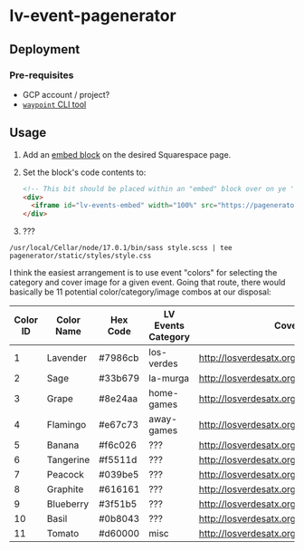 # lv-event-pagenerator

## Deployment

### Pre-requisites

- GCP account / project?
- [`waypoint` CLI tool](https://www.waypointproject.io/downloads)

## Usage

1. Add an [embed block](https://support.squarespace.com/hc/en-us/articles/206543617-Embed-blocks) on the desired Squarespace page.
2. Set the block's code contents to:

    ```html
    <!-- This bit should be placed within an "embed" block over on ye 'ole Squarespace -->
    <div>
      <iframe id="lv-events-embed" width="100%" src="https://pagenerator-w7r57drkgq-uk.a.run.app/events" scrolling="no"></iframe>
    </div>
    ```

3. ???


```
/usr/local/Cellar/node/17.0.1/bin/sass style.scss | tee pagenerator/static/styles/style.css
```



I think the easiest arrangement is to use event "colors" for selecting the category and cover image for a given event. Going that route, there would basically be 11 potential color/category/image combos at our disposal:

| Color ID  | Color Name | Hex Code | LV Events Category | Cover Image                                   |
|-----------|------------|----------|--------------------|-----------------------------------------------|
| 1         | Lavender   | #7986cb  | los-verdes         | http://losverdesatx.org/images/some_image.png |
| 2         | Sage       | #33b679  | la-murga           | http://losverdesatx.org/images/some_image.png |
| 3         | Grape      | #8e24aa  | home-games         | http://losverdesatx.org/images/some_image.png |
| 4         | Flamingo   | #e67c73  | away-games         | http://losverdesatx.org/images/some_image.png |
| 5         | Banana     | #f6c026  | ???                | http://losverdesatx.org/images/some_image.png |
| 6         | Tangerine  | #f5511d  | ???                | http://losverdesatx.org/images/some_image.png |
| 7         | Peacock    | #039be5  | ???                | http://losverdesatx.org/images/some_image.png |
| 8         | Graphite   | #616161  | ???                | http://losverdesatx.org/images/some_image.png |
| 9         | Blueberry  | #3f51b5  | ???                | http://losverdesatx.org/images/some_image.png |
| 10        | Basil      | #0b8043  | ???                | http://losverdesatx.org/images/some_image.png |
| 11        | Tomato     | #d60000  | misc               | http://losverdesatx.org/images/some_image.png |
